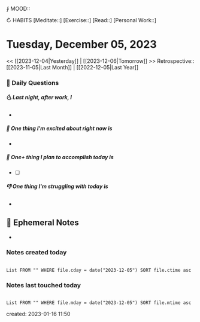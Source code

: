 ⨑ MOOD::

↻ HABITS
[Meditate::]
[Exercise::]
[Read::]
[Personal Work::]

# Tuesday, December 05, 2023

<< [[2023-12-04|Yesterday]] | [[2023-12-06|Tomorrow]] >>
Retrospective:: [[2023-11-05|Last Month]] | [[2022-12-05|Last Year]]

### 📅 Daily Questions

##### 🌜 Last night, after work, I

-

##### 🙌 One thing I'm excited about right now is

-

##### 🚀 One+ thing I plan to accomplish today is

- [ ]

##### 👎 One thing I'm struggling with today is

-

## 📝 Ephemeral Notes

- 

### Notes created today

```dataview

List FROM "" WHERE file.cday = date("2023-12-05") SORT file.ctime asc

```

### Notes last touched today

```dataview

List FROM "" WHERE file.mday = date("2023-12-05") SORT file.mtime asc

```

created: 2023-01-16 11:50
